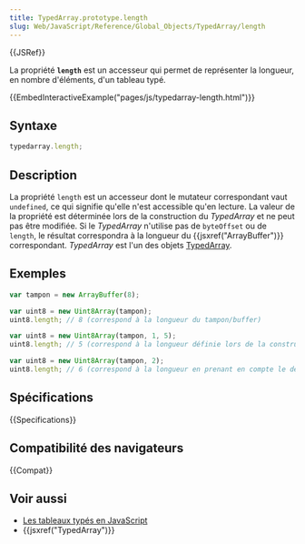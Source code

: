 ```yaml
---
title: TypedArray.prototype.length
slug: Web/JavaScript/Reference/Global_Objects/TypedArray/length
---
```


{{JSRef}}

La propriété **`length`** est un accesseur qui permet de représenter la longueur, en nombre d'éléments, d'un tableau typé.

{{EmbedInteractiveExample("pages/js/typedarray-length.html")}}

## Syntaxe

```js
typedarray.length;
```

## Description

La propriété `length` est un accesseur dont le mutateur correspondant vaut `undefined`, ce qui signifie qu'elle n'est accessible qu'en lecture. La valeur de la propriété est déterminée lors de la construction du _TypedArray_ et ne peut pas être modifiée. Si le _TypedArray_ n'utilise pas de `byteOffset` ou de `length`, le résultat correspondra à la longueur du {{jsxref("ArrayBuffer")}} correspondant. _TypedArray_ est l'un des objets [TypedArray](/fr/docs/Web/JavaScript/Reference/Objets_globaux/TypedArray#Les_objets_TypedArray).

## Exemples

```js
var tampon = new ArrayBuffer(8);

var uint8 = new Uint8Array(tampon);
uint8.length; // 8 (correspond à la longueur du tampon/buffer)

var uint8 = new Uint8Array(tampon, 1, 5);
uint8.length; // 5 (correspond à la longueur définie lors de la construction)

var uint8 = new Uint8Array(tampon, 2);
uint8.length; // 6 (correspond à la longueur en prenant en compte le décalage utilisé)
```

## Spécifications

{{Specifications}}

## Compatibilité des navigateurs

{{Compat}}

## Voir aussi

- [Les tableaux typés en JavaScript](/fr/docs/Web/JavaScript/Tableaux_typés)
- {{jsxref("TypedArray")}}
